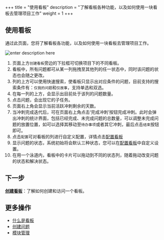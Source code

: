 ﻿+++
title = "使用看板"
description = "了解看板各种功能，以及如何使用一块看板去管理项目工作"
weight = 1
+++

## 使用看板

通过此页面，您将了解看板各功能，以及如何使用一块看板去管理项目工作。

![enter description here](/docs/user-guide/agile/imge/image22.png)

1. 页面上方`创建看板`旁边的下拉框可切换项目下的不同看板。
2. 看板中，所有问题都可从某一列拖拽至其他列的任一状态中，同时该问题的状态也会随之更改。 
3. 列的上方可以使用快速搜索，使看板只显示出对应条件的问题，目前支持的搜索条件有：`仅我的问题`和`仅故事`，支持单选和双选。
4. 在每一列的上方，会显示出目前处于该列的问题数量。
5. 点击问题，会出现它的子任务。
6. 页面右上角会显示当前活跃冲刺剩余的天数。
7. 当冲刺完成迭代后，可在页面右上角点击‘完成冲刺’按钮完成冲刺。此时会弹出冲刺的统计界面，包括已经完成、未完成问题的总数量，可以调整未完成问题的放置位置，如可以选择其移动至`待办事项`或者其它冲刺，最后点击`结束`按钮即可。
8. 点击`配置`可对看板的列进行自定义配置，详情点击[配置看板](../manage-kanban)
9. 显示问题的状态，系统初始将会默认三种状态，您可以在[配置看板](../manage-kanban)中自定义设置。
10. 在用一个泳道内，看板中的卡片可以拖动到不同的状态列，随着拖动改变问题的状态和解决状态。

## 下一步

[**创建看板**](../../sprint/create-kanban)：了解如何创建和访问一个看板。

## 更多操作

- [什么是看板](../../sprint)
- [创建问题](../../issue/create-issue)
- [模块管理](../../component)